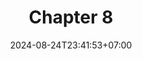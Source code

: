 ---
weight: 1600
title: "Chapter 8"
description: ""
icon: "article"
date: "2024-08-24T23:41:53+07:00"
lastmod: "2024-08-24T23:41:53+07:00"
draft: false
toc: true
---